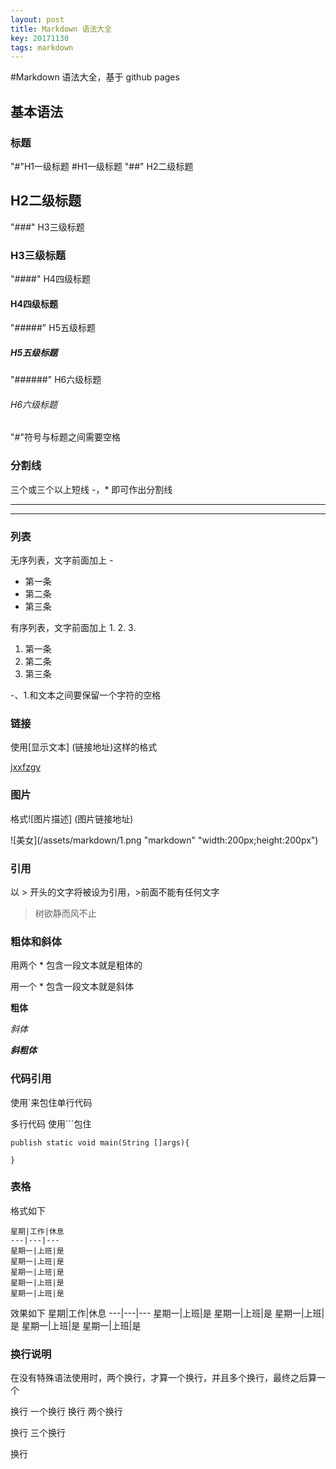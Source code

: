 ```yaml
---
layout: post
title: Markdown 语法大全
key: 20171130
tags: markdown
---
```


#Markdown 语法大全，基于 github pages
## 基本语法

### 标题
"#"H1一级标题
#H1一级标题
"##" H2二级标题
## H2二级标题
"###" H3三级标题
### H3三级标题
"####" H4四级标题
#### H4四级标题
"#####" H5五级标题
##### H5五级标题
"######" H6六级标题
###### H6六级标题
"#"符号与标题之间需要空格

### 分割线
三个或三个以上短线 -，* 即可作出分割线

---
****


### 列表
无序列表，文字前面加上 -

- 第一条
- 第二条
- 第三条

有序列表，文字前面加上 1. 2. 3.

1. 第一条
2. 第二条
3. 第三条

-、1.和文本之间要保留一个字符的空格

### 链接
使用[显示文本] (链接地址)这样的格式

[jxxfzgy](http://jxxfzgy.com)

### 图片
格式![图片描述] (图片链接地址)

![美女](/assets/markdown/1.png "markdown" "width:200px;height:200px")

### 引用
以 > 开头的文字将被设为引用，>前面不能有任何文字
> 树欲静而风不止

### 粗体和斜体
用两个 * 包含一段文本就是粗体的

用一个 * 包含一段文本就是斜体

**粗体**

*斜体*

***斜粗体***

### 代码引用
使用`来包住单行代码

多行代码 使用```包住


```
publish static void main(String []args){

}
```

### 表格
格式如下
```
星期|工作|休息
---|---|---
星期一|上班|是
星期一|上班|是
星期一|上班|是
星期一|上班|是
星期一|上班|是
```
效果如下
星期|工作|休息
---|---|---
星期一|上班|是
星期一|上班|是
星期一|上班|是
星期一|上班|是
星期一|上班|是

### 换行说明
在没有特殊语法使用时，两个换行，才算一个换行，并且多个换行，最终之后算一个

换行 一个换行
换行 两个换行

换行 三个换行


换行

